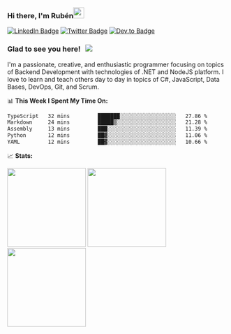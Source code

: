 ### Hi there, I'm Rubén<img src="https://media.giphy.com/media/hvRJCLFzcasrR4ia7z/giphy.gif" width="25px">

[![LinkedIn Badge](https://img.shields.io/badge/-LinkedIn-0e76a8?style=flat-square&logo=Linkedin&logoColor=white)](https://linkedin.com/in/resparzasoto)
[![Twitter Badge](https://img.shields.io/badge/-Twitter-00acee?style=flat-square&logo=Twitter&logoColor=white)](https://twitter.com/resparzasoto)
[![Dev.to Badge](https://img.shields.io/badge/-DEV-0A0A0A?style=flat-square&logo=dev.to&logoColor=white)](https://dev.to/resparzasoto)

### Glad to see you here! &nbsp; ![](https://visitor-badge.glitch.me/badge?page_id=resparzasoto.resparzasoto)

I'm a passionate, creative, and enthusiastic programmer focusing on topics of Backend Development with technologies of .NET and NodeJS platform. I love to learn and teach others day to day in topics of C#, JavaScript, Data Bases, DevOps, Git, and Scrum.

📊 **This Week I Spent My Time On:**
<!--START_SECTION:waka-->

```txt
TypeScript   32 mins         ███████░░░░░░░░░░░░░░░░░░   27.86 %
Markdown     24 mins         █████▒░░░░░░░░░░░░░░░░░░░   21.28 %
Assembly     13 mins         ███░░░░░░░░░░░░░░░░░░░░░░   11.39 %
Python       12 mins         ██▓░░░░░░░░░░░░░░░░░░░░░░   11.06 %
YAML         12 mins         ██▓░░░░░░░░░░░░░░░░░░░░░░   10.66 %
```

<!--END_SECTION:waka-->

📈 **Stats:**

<p>
  <img height="180em" src="https://github-readme-stats.vercel.app/api?username=resparzasoto&show_icons=true&hide_border=true&count_private=true&include_all_commits=true" />
  <img height="180em" src="https://github-readme-stats.vercel.app/api/top-langs/?username=resparzasoto&show_icons=true&hide_border=true&layout=compact"/>
  <img height="180em" src="https://github-readme-stats.vercel.app/api/wakatime?username=resparzasoto&hide_border=true&layout=compact"/>
</p>
